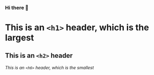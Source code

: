 ### Hi there 👋
# This is an `<h1>` header, which is the largest
## This is an `<h2>` header
###### This is an `<h6>` header, which is the smallest
